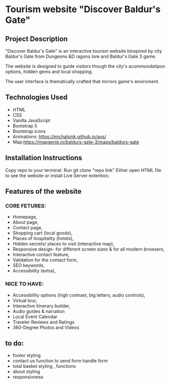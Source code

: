 # Tourism website "Discover Baldur's Gate"

## Project Description
"Discover Baldur's Gate" is an interactive tourism website binspired by city Baldur's Gate from Dungeons &D ragons lore and Baldur's Gate 3 game.

The website is designed to guide visitors though the city's acommondatipon options, hidden gems and local shopping.

The user interface is thematically crafted that mirrors game's enviroment.

## Technologies Used
- HTML
- CSS
- Vanilla JavaScript
- Bootstrap 5
- Bootstrap icons
- Animations: https://michalsnik.github.io/aos/
- Map:https://mapgenie.io/baldurs-gate-3/maps/baldurs-gate 

## Installation Instructions
Copy repo to your terminal.
Run git clone "repo link"
Either open HTML file to see the website or install Live Server extention.

## Features of the website
### CORE FETURES:
- Homepage,
- About page,
- Contact page, 
- Shopping cart (local goods),
- Places of hospitality (hotels), 
- Hidden secrets/ places to visit (interactive map), 
- Responsive design- for different screen sizes & for all modern browsers,
- Interactive contact feature,
- Validation for the contact form,
- SEO keywords,
- Accessibility (extra),

### NICE TO HAVE:
- Accessibility options (high contrast, big letters, audio controls),
- Virtual tour,
- Interactive itinerary builder,
- Audio guides & narration
- Local Event Calendar
- Traveler Reviews and Ratings
- 360-Degree Photos and Videos

## to do:
- footer styling
- contact us function to send form handle form 
- total basket styling , functions
- about styling
- responsivness